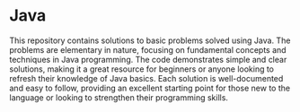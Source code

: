 # Java
 This repository contains solutions to basic problems solved using Java. The problems are elementary in nature, focusing on fundamental concepts and techniques in Java programming. The code demonstrates simple and clear solutions, making it a great resource for beginners or anyone looking to refresh their knowledge of Java basics. Each solution is well-documented and easy to follow, providing an excellent starting point for those new to the language or looking to strengthen their programming skills.
